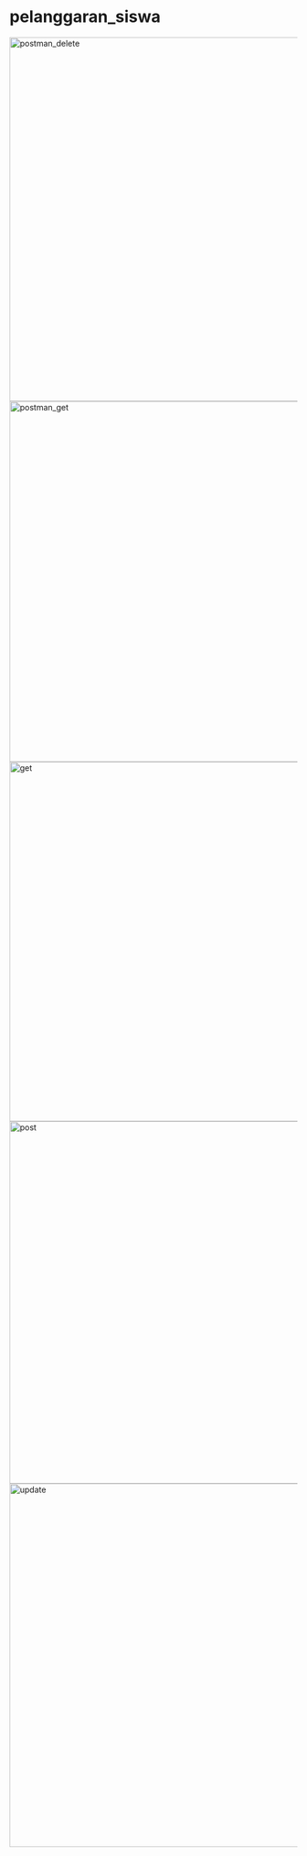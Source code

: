 # pelanggaran_siswa
<img width="637" alt="postman_delete" src="https://user-images.githubusercontent.com/112598229/215951596-e66c6572-d7c1-406b-aec1-fd8494ce30f2.png">
<img width="631" alt="postman_get" src="https://user-images.githubusercontent.com/112598229/215951637-7ff00b54-3928-4c73-bb03-31a5d7bc0144.png">
<img width="629" alt="get" src="https://user-images.githubusercontent.com/112598229/218394896-8a14e74f-19e5-4840-aeab-0a23b389960c.png">
<img width="634" alt="post" src="https://user-images.githubusercontent.com/112598229/218395031-226ad541-f2a9-41f6-9f92-8e6f2a0aee34.png">

<img width="636" alt="update" src="https://user-images.githubusercontent.com/112598229/218395219-a621a2e3-d56f-4ada-9807-624e36747012.png">
